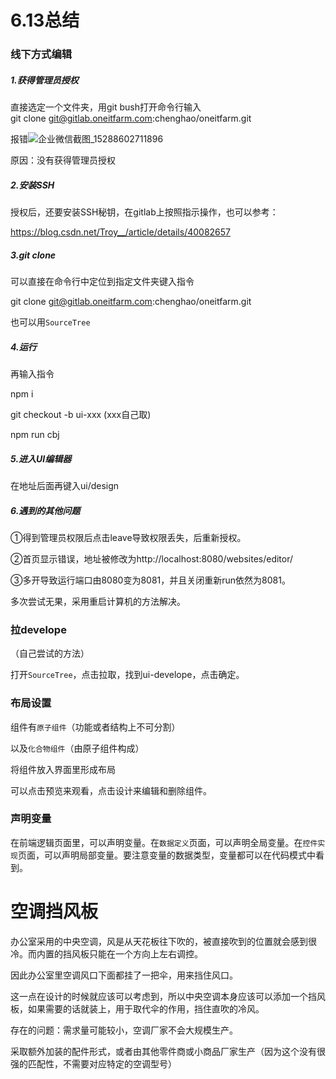 # 6.13总结

### 线下方式编辑

##### 1.获得管理员授权

直接选定一个文件夹，用git bush打开命令行输入git clone git@gitlab.oneitfarm.com:chenghao/oneitfarm.git 

报错![企业微信截图_15288602711896](C:\Users\Administrator\Desktop\企业微信截图_15288602711896.png)

原因：没有获得管理员授权

##### 2.安装SSH

授权后，还要安装SSH秘钥，在gitlab上按照指示操作，也可以参考：

https://blog.csdn.net/Troy__/article/details/40082657

##### 3.git clone

可以直接在命令行中定位到指定文件夹键入指令

git clone git@gitlab.oneitfarm.com:chenghao/oneitfarm.git 

也可以用`SourceTree`

##### 4.运行

再输入指令

npm i  

git checkout -b ui-xxx (xxx自己取) 

npm run cbj 

##### 5.进入UI编辑器

在地址后面再键入ui/design

##### 6.遇到的其他问题

①得到管理员权限后点击leave导致权限丢失，后重新授权。

②首页显示错误，地址被修改为http://localhost:8080/websites/editor/

③多开导致运行端口由8080变为8081，并且关闭重新run依然为8081。

多次尝试无果，采用重启计算机的方法解决。

### 拉develope

（自己尝试的方法）

打开`SourceTree`，点击拉取，找到ui-develope，点击确定。

### 布局设置

组件有`原子组件`（功能或者结构上不可分割）

以及`化合物组件`（由原子组件构成）

将组件放入界面里形成布局

可以点击预览来观看，点击设计来编辑和删除组件。

### 声明变量

在前端逻辑页面里，可以声明变量。在`数据定义`页面，可以声明全局变量。在`控件实现`页面，可以声明局部变量。要注意变量的数据类型，变量都可以在代码模式中看到。

# 空调挡风板

办公室采用的中央空调，风是从天花板往下吹的，被直接吹到的位置就会感到很冷。而内置的挡风板只能在一个方向上左右调控。

因此办公室里空调风口下面都挂了一把伞，用来挡住风口。

这一点在设计的时候就应该可以考虑到，所以中央空调本身应该可以添加一个挡风板，如果需要的话就装上，用于取代伞的作用，挡住直吹的冷风。

存在的问题：需求量可能较小，空调厂家不会大规模生产。

采取额外加装的配件形式，或者由其他零件商或小商品厂家生产（因为这个没有很强的匹配性，不需要对应特定的空调型号）